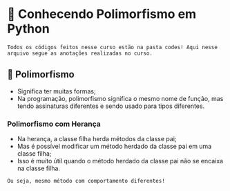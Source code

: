 # 📖 Conhecendo Polimorfismo em Python

``Todos os códigos feitos nesse curso estão na pasta codes! Aqui nesse arquivo segue as anotações realizadas no curso.``

## 📝 Polimorfismo

- Significa ter muitas formas;
- Na programação, polimorfismo significa o mesmo nome de função, mas tendo assinaturas diferentes e sendo usado para tipos diferentes.


### Polimorfismo com Herança

- Na herança, a classe filha herda métodos da classe pai;
- Mas é possível modificar um método herdado da classe pai em uma classe filha;
- Isso é muito útil quando o método herdado da classe pai não se encaixa na classe filha.

``Ou seja, mesmo método com comportamento diferentes!``

